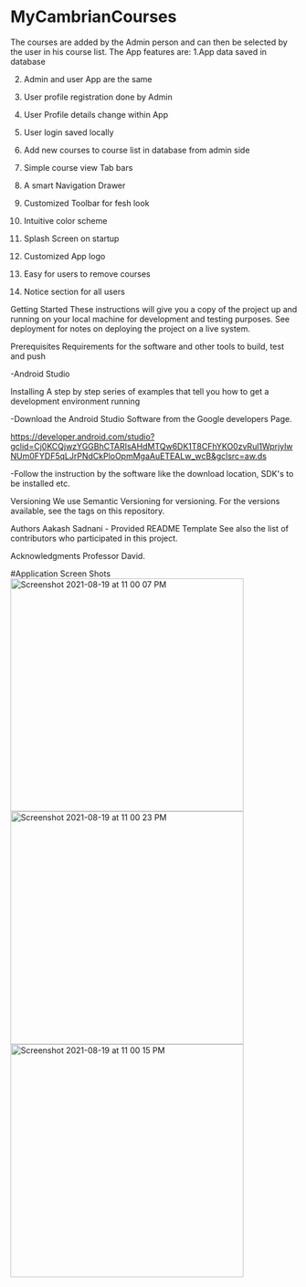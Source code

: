 # MyCambrianCourses

 The courses are added by the Admin person and can then be selected by the user in his course list. The App features are:
 1.App data saved in database 

 2. Admin and user App are the same 

 4. User profile registration done by Admin 

 5. User Profile details change within App 

 6. User login saved locally 

 7. Add new courses to course list in database from admin side

 8. Simple course view Tab bars

 9. A smart Navigation Drawer

 10. Customized Toolbar for fesh look

 11. Intuitive color scheme

 12. Splash Screen on startup

 13. Customized App logo

 14. Easy for users to remove courses

 15. Notice section for all users


 Getting Started
These instructions will give you a copy of the project up and running on your local machine for development and testing purposes. See deployment for notes on deploying the project on a live system.

Prerequisites
Requirements for the software and other tools to build, test and push

-Android Studio

Installing
A step by step series of examples that tell you how to get a development environment running

-Download the Android Studio Software from the Google developers Page.

https://developer.android.com/studio?gclid=Cj0KCQjwzYGGBhCTARIsAHdMTQw6DK1T8CFhYKO0zvRul1WprjylwNUm0FYDF5qLJrPNdCkPloOpmMgaAuETEALw_wcB&gclsrc=aw.ds

-Follow the instruction by the software like the download location, SDK's to be installed etc.

Versioning
We use Semantic Versioning for versioning. For the versions available, see the tags on this repository.

Authors
Aakash Sadnani - Provided README Template See also the list of contributors who participated in this project.

Acknowledgments Professor David.

#Application Screen Shots
<img width="408" alt="Screenshot 2021-08-19 at 11 00 07 PM" src="https://user-images.githubusercontent.com/84158990/130172495-93d2664f-474b-43fe-9469-d335220033d0.png">
<img width="408" alt="Screenshot 2021-08-19 at 11 00 23 PM" src="https://user-images.githubusercontent.com/84158990/130172502-856768ea-5c79-4f79-8a44-e0266717daff.png">
<img width="408" alt="Screenshot 2021-08-19 at 11 00 15 PM" src="https://user-images.githubusercontent.com/84158990/130172509-29716528-a9d0-4a62-8b08-d7d28d163a31.png">
